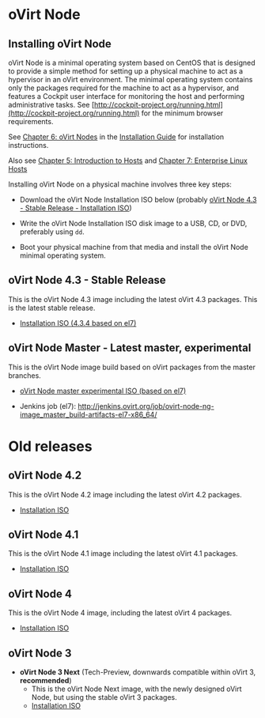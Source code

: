 # oVirt Node

## Installing oVirt Node

oVirt Node is a minimal operating system based on CentOS that is designed to provide a simple method for setting up a
physical machine to act as a hypervisor in an oVirt environment. The minimal operating system contains only the packages
required for the machine to act as a hypervisor, and features a Cockpit user interface for monitoring the host and
performing administrative tasks. See [http://cockpit-project.org/running.html](http://cockpit-project.org/running.html)
for the minimum browser requirements.

See [Chapter 6: oVirt Nodes](/documentation/install-guide/chap-oVirt_Nodes.html) in the [Installation Guide](/documentation/install-guide/)
for installation instructions.

Also see [Chapter 5: Introduction to Hosts](/documentation/install-guide/chap-Introduction_to_Hosts.html) and
[Chapter 7: Enterprise Linux Hosts](/documentation/install-guide/chap-Enterprise_Linux_Hosts.html)

Installing oVirt Node on a physical machine involves three key steps:

 * Download the oVirt Node Installation ISO below (probably [oVirt Node 4.3 - Stable Release - Installation ISO](https://www.ovirt.org/download/node.html#ovirt-node-43---stable-release))

 * Write the oVirt Node Installation ISO disk image to a USB, CD, or DVD, preferably using `dd`.

 * Boot your physical machine from that media and install the oVirt Node minimal operating system.

## oVirt Node 4.3 - Stable Release

This is the oVirt Node 4.3 image including the latest oVirt 4.3 packages. This is the latest stable release.

* [Installation ISO (4.3.4 based on el7)](https://resources.ovirt.org/pub/ovirt-4.3/iso/ovirt-node-ng-installer/4.3.4-2019061016/el7/ovirt-node-ng-installer-4.3.4-2019061016.el7.iso)

## oVirt Node Master - Latest master, experimental

This is the oVirt Node image build based on oVirt packages from the master branches.

* [oVirt Node master experimental ISO (based on el7)](http://jenkins.ovirt.org/job/ovirt-node-ng-image_master_build-artifacts-el7-x86_64/lastSuccessfulBuild/artifact/exported-artifacts/latest-installation-iso.html)

* Jenkins job (el7): <http://jenkins.ovirt.org/job/ovirt-node-ng-image_master_build-artifacts-el7-x86_64/>

# Old releases

## oVirt Node 4.2

This is the oVirt Node 4.2 image including the latest oVirt 4.2 packages.

* [Installation ISO](https://resources.ovirt.org/pub/ovirt-4.2/iso/ovirt-node-ng-installer/4.2.0-2019012210.el7/ovirt-node-ng-installer-4.2.0-2019012210.el7.iso)

## oVirt Node 4.1

This is the oVirt Node 4.1 image including the latest oVirt 4.1 packages.

* [Installation ISO](https://resources.ovirt.org/pub/ovirt-4.1/iso/ovirt-node-ng-installer-ovirt/4.1-2018012411/ovirt-node-ng-installer-ovirt-4.1-2018012411.iso)

## oVirt Node 4

This is the oVirt Node 4 image, including the latest oVirt 4 packages.

* [Installation ISO](http://resources.ovirt.org/pub/ovirt-4.0/iso/ovirt-node-ng-installer/ovirt-node-ng-installer-ovirt-4.0-2017011712.iso)

## oVirt Node 3

* **oVirt Node 3 Next** (Tech-Preview, downwards compatible within oVirt 3, **recommended**)
  * This is the oVirt Node Next image, with the newly designed oVirt Node, but using the stable oVirt 3 packages.
  * [Installation ISO](http://resources.ovirt.org/pub/ovirt-3.6/iso/ovirt-node-ng-installer/ovirt-node-ng-installer-ovirt-3.6-2016052403.iso)


